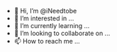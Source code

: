 - 👋 Hi, I’m @iNeedtobe
- 👀 I’m interested in ...
- 🌱 I’m currently learning ...
- 💞️ I’m looking to collaborate on ...
- 📫 How to reach me ...

<!---
iNeedtobe/iNeedtobe is a ✨ special ✨ repository because its `README.md` (this file) appears on your GitHub profile.
You can click the Preview link to take a look at your changes.
--->

